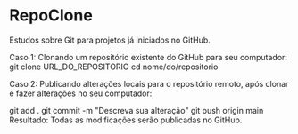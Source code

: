 # RepoClone

Estudos sobre Git para projetos já iniciados no GitHub.

Caso 1: Clonando um repositório existente do GitHub para seu computador:
git clone URL_DO_REPOSITORIO
cd nome/do/repositorio

Caso 2: Publicando alterações locais para o repositório remoto, após clonar e fazer alterações no seu computador:

git add . 
git commit -m "Descreva sua alteração"
git push origin main Resultado: Todas as modificações serão publicadas no GitHub.